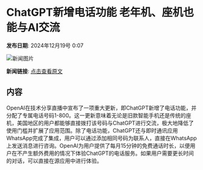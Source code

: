# ChatGPT新增电话功能 老年机、座机也能与AI交流

**发布日期**: 2024年12月19号 0:07

![新闻图片](https://pic.chinaz.com/2024/1219/2024121907502534132.jpg)

**新闻链接**: [点击查看原文](https://www.aibase.com/zh/news/14085)

## 内容

OpenAI在技术分享直播中宣布了一项重大更新，即ChatGPT新增了电话功能，并分配了专属电话号码1-800。这一更新意味着无论是旧款智能手机还是传统的座机，美国地区的用户都能够直接拨打该号码与ChatGPT进行交流，极大地降低了使用门槛并扩展了应用范围。除了电话功能，ChatGPT还与即时通讯应用WhatsApp完成了集成，用户可以通过添加相同号码为联系人，直接在WhatsApp上发送消息进行咨询。OpenAI为用户提供了每月15分钟的免费通话时长，以便用户在不产生额外费用的情况下体验ChatGPT的电话服务。如果用户需要更长时间的对话，可以直接在源应用中进行体验。
